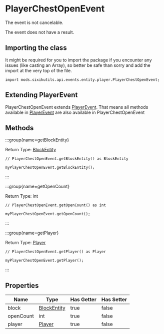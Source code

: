 # PlayerChestOpenEvent

The event is not cancelable.

The event does not have a result.

## Importing the class

It might be required for you to import the package if you encounter any issues (like casting an Array), so better be safe than sorry and add the import at the very top of the file.
```zenscript
import mods.sixikutils.api.events.entity.player.PlayerChestOpenEvent;
```


## Extending PlayerEvent

PlayerChestOpenEvent extends [PlayerEvent](/forge/api/event/entity/player/PlayerEvent). That means all methods available in [PlayerEvent](/forge/api/event/entity/player/PlayerEvent) are also available in PlayerChestOpenEvent

## Methods

:::group{name=getBlockEntity}

Return Type: [BlockEntity](/vanilla/api/block/entity/BlockEntity)

```zenscript
// PlayerChestOpenEvent.getBlockEntity() as BlockEntity

myPlayerChestOpenEvent.getBlockEntity();
```

:::

:::group{name=getOpenCount}

Return Type: int

```zenscript
// PlayerChestOpenEvent.getOpenCount() as int

myPlayerChestOpenEvent.getOpenCount();
```

:::

:::group{name=getPlayer}

Return Type: [Player](/vanilla/api/entity/type/player/Player)

```zenscript
// PlayerChestOpenEvent.getPlayer() as Player

myPlayerChestOpenEvent.getPlayer();
```

:::


## Properties

|   Name    |                         Type                         | Has Getter | Has Setter |
|-----------|------------------------------------------------------|------------|------------|
| block     | [BlockEntity](/vanilla/api/block/entity/BlockEntity) | true       | false      |
| openCount | int                                                  | true       | false      |
| player    | [Player](/vanilla/api/entity/type/player/Player)     | true       | false      |

